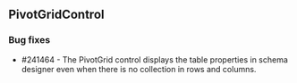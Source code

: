 ## PivotGridControl

### Bug fixes

* \#241464 - The PivotGrid control displays the table properties in schema designer even when there is no collection in rows and columns.
